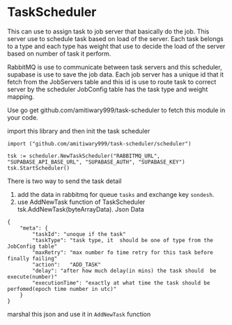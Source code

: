 # TaskScheduler

This can use to assign task to job server that basically do the job. This server use to schedule task based on load of the server. Each task belongs to a type and each type has weight that use to decide the load of the server based on number of task it perform.

RabbitMQ is use to communicate between task servers and this scheduler, supabase is use to save the job data.
Each job server has a unique id that it fetch from the JobServers table and this id is use to route task to correct server by the scheduler
JobConfig table has the task type and weight mapping.

Use go get github.com/amitiwary999/task-scheduler to fetch this module in your code.

import this library and then init the task scheduler

```
import ("github.com/amitiwary999/task-scheduler/scheduler")

tsk := scheduler.NewTaskScheduler("RABBITMQ_URL", "SUPABASE_API_BASE_URL", "SUPABASE_AUTH", "SUPABASE_KEY")
tsk.StartScheduler()
```

There is two way to send the task detail
1. add the data in rabbitmq for queue `tasks` and exchange key `sondesh`.
2. use AddNewTask function of TaskScheduler tsk.AddNewTask(byteArrayData). 
Json Data 
```
{
    "meta": {
        "taskId": "unoque if the task"
	    "taskType": "task type, it  should be one of type from the JobConfig table"
	    "maxRetry": "max number fo time retry for this task before finally failing"
	    "action":   "ADD_TASK"
        "delay": "after how much delay(in mins) the task should  be execute(number)"
        "executionTime": "exactly at what time the task should be perfomed(epoch time number in utc)"
    }
}
```
marshal this json and use it in `AddNewTask` function